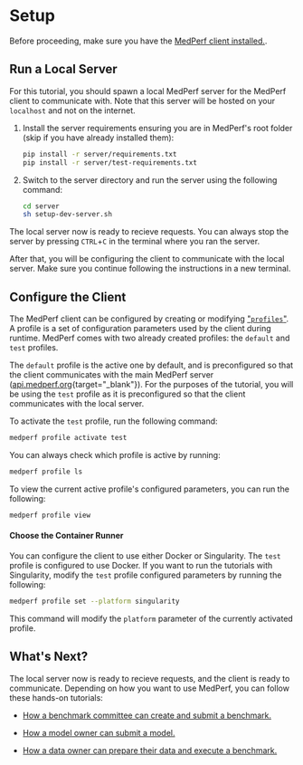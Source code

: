 # Setup

Before proceeding, make sure you have the [MedPerf client installed.](installation.md).

## Run a Local Server

For this tutorial, you should spawn a local MedPerf server for the MedPerf client to communicate with. Note that this server will be hosted on your `localhost` and not on the internet.

1. Install the server requirements ensuring you are in MedPerf's root folder (skip if you have already installed them):

    ```bash
    pip install -r server/requirements.txt
    pip install -r server/test-requirements.txt
    ```

2. Switch to the server directory and run the server using the following command:

    ```bash
    cd server
    sh setup-dev-server.sh
    ```

The local server now is ready to recieve requests. You can always stop the server by pressing `CTRL`+`C` in the terminal where you ran the server.

After that, you will be configuring the client to communicate with the local server. Make sure you continue following the instructions in a new terminal.

## Configure the Client

The MedPerf client can be configured by creating or modifying ["`profiles`"](../concepts/profiles.md). A profile is a set of configuration parameters used by the client during runtime. MedPerf comes with two already created profiles: the `default` and `test` profiles.

The `default` profile is the active one by default, and is preconfigured so that the client communicates with the main MedPerf server ([api.medperf.org](https://api.medperf.org){target="\_blank"}). For the purposes of the tutorial, you will be using the `test` profile as it is preconfigured so that the client communicates with the local server.

To activate the `test` profile, run the following command:

```bash
medperf profile activate test
```

You can always check which profile is active by running:

```bash
medperf profile ls
```

To view the current active profile's configured parameters, you can run the following:

```bash
medperf profile view
```

#### Choose the Container Runner

You can configure the client to use either Docker or Singularity. The `test` profile is configured to use Docker. If you want to run the tutorials with Singularity, modify the `test` profile configured parameters by running the following:

```bash
medperf profile set --platform singularity
```

This command will modify the `platform` parameter of the currently activated profile.

## What's Next?

The local server now is ready to recieve requests, and the client is ready to communicate. Depending on how you want to use MedPerf, you can follow these hands-on tutorials:

- [How a benchmark committee can create and submit a benchmark.](benchmark_owner_demo.md)

- [How a model owner can submit a model.](model_owner_demo.md)

- [How a data owner can prepare their data and execute a benchmark.](data_owner_demo.md)
